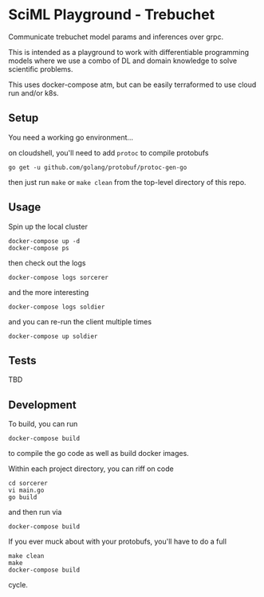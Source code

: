 # SciML Playground - Trebuchet

Communicate trebuchet model params and inferences over grpc.

This is intended as a playground to work with differentiable programming models
where we use a combo of DL and domain knowledge to solve scientific problems.

This uses docker-compose atm, but can be easily terraformed to use cloud run
and/or k8s.


## Setup

You need a working go environment...

on cloudshell, you'll need to add `protoc` to compile protobufs

    go get -u github.com/golang/protobuf/protoc-gen-go

then just run `make` or `make clean` from the top-level directory of this repo.


## Usage

Spin up the local cluster

    docker-compose up -d
    docker-compose ps

then check out the logs

    docker-compose logs sorcerer

and the more interesting

    docker-compose logs soldier

and you can re-run the client multiple times

    docker-compose up soldier


## Tests

TBD


## Development

To build, you can run

    docker-compose build

to compile the go code as well as build docker images.

Within each project directory, you can riff on code

    cd sorcerer
    vi main.go
    go build

and then run via

    docker-compose build

If you ever muck about with your protobufs, you'll have to do a full

    make clean
    make
    docker-compose build

cycle.


